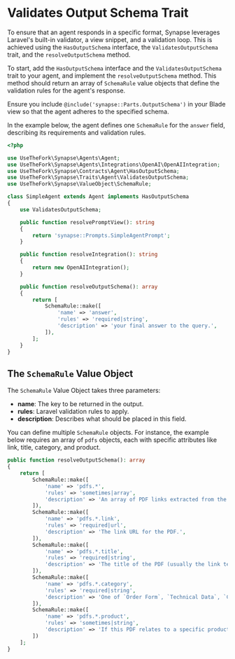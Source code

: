 # Validates Output Schema Trait

To ensure that an agent responds in a specific format, Synapse leverages Laravel's built-in validator, a view snippet, and a validation loop. This is achieved using the `HasOutputSchema` interface, the `ValidatesOutputSchema` trait, and the `resolveOutputSchema` method.

To start, add the `HasOutputSchema` interface and the `ValidatesOutputSchema` trait to your agent, and implement the `resolveOutputSchema` method. This method should return an array of `SchemaRule` value objects that define the validation rules for the agent's response.

Ensure you include `@include('synapse::Parts.OutputSchema')` in your Blade view so that the agent adheres to the specified schema.

In the example below, the agent defines one `SchemaRule` for the `answer` field, describing its requirements and validation rules.

```php
<?php

use UseTheFork\Synapse\Agents\Agent;
use UseTheFork\Synapse\Agents\Integrations\OpenAI\OpenAIIntegration;
use UseTheFork\Synapse\Contracts\Agent\HasOutputSchema;
use UseTheFork\Synapse\Traits\Agent\ValidatesOutputSchema;
use UseTheFork\Synapse\ValueObject\SchemaRule;

class SimpleAgent extends Agent implements HasOutputSchema
{
    use ValidatesOutputSchema;

    public function resolvePromptView(): string
    {
        return 'synapse::Prompts.SimpleAgentPrompt';
    }

    public function resolveIntegration(): string
    {
        return new OpenAIIntegration();
    }

    public function resolveOutputSchema(): array
    {
        return [
            SchemaRule::make([
                'name' => 'answer',
                'rules' => 'required|string',
                'description' => 'your final answer to the query.',
            ]),
        ];
    }
}
```

## The `SchemaRule` Value Object
The `SchemaRule` Value Object takes three parameters:

- **name**: The key to be returned in the output.
- **rules**: Laravel validation rules to apply.
- **description**: Describes what should be placed in this field.

You can define multiple `SchemaRule` objects. For instance, the example below requires an array of `pdfs` objects, each with specific attributes like link, title, category, and product.

```php
public function resolveOutputSchema(): array
{
    return [
        SchemaRule::make([
            'name' => 'pdfs.*',
            'rules' => 'sometimes|array',
            'description' => 'An array of PDF links extracted from the website content.',
        ]),
        SchemaRule::make([
            'name' => 'pdfs.*.link',
            'rules' => 'required|url',
            'description' => 'The link URL for the PDF.',
        ]),
        SchemaRule::make([
            'name' => 'pdfs.*.title',
            'rules' => 'required|string',
            'description' => 'The title of the PDF (usually the link text) in title case.',
        ]),
        SchemaRule::make([
            'name' => 'pdfs.*.category',
            'rules' => 'required|string',
            'description' => 'One of `Order Form`, `Technical Data`, `Catalog`, `Parts Manual`, `Brochure`, `Template`, `Miscellaneous`.',
        ]),
        SchemaRule::make([
            'name' => 'pdfs.*.product',
            'rules' => 'sometimes|string',
            'description' => 'If this PDF relates to a specific product, specify the name here.',
        ])
    ];
}
```
